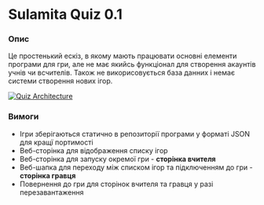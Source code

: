 # Sulamita Quiz 0.1

### Опис
Це простенький ескіз, в якому мають працювати основні елементи програми для гри, але не має якийсь функціонал для створення акаунтів учнів чи всчителів. Також не викорисовується база данних і немає системи створення нових ігор.

[![Quiz Architecture](/quiz-0-1.svg)](/quiz-0-1.svg)

### Вимоги
  - Ігри зберігаються статично в репозиторії програми у форматі JSON для кращї портимості
  - Веб-сторінка для відображення списку ігор
  - Веб-сторінка для запуску окремої гри - **сторінка вчителя**
  - Веб-шапка для переходу між списком ігор та підключенням до гри - **сторінка гравця**
  - Повернення до гри для сторінок вчителя та гравця у разі перезавантаження


